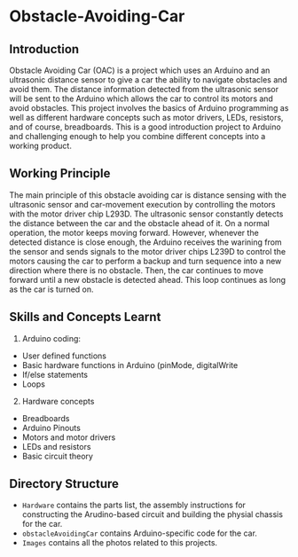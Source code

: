 # Obstacle-Avoiding-Car



## Introduction

Obstacle Avoiding Car (OAC) is a project which uses an Arduino and an ultrasonic distance sensor to give a car the ability to navigate obstacles and avoid them. The distance information detected from the ultrasonic sensor will be sent to the Arduino which allows the car to control its motors and avoid obstacles. This project involves the basics of Arduino programming as well as different hardware concepts such as motor drivers, LEDs, resistors, and of course, breadboards. This is a good introduction project to Arduino and challenging enough to help you combine different concepts into a working product.


## Working Principle

The main principle of this obstacle avoiding car is distance sensing with the ultrasonic sensor and car-movement execution by controlling the motors with the motor driver chip L293D. The ultrasonic sensor constantly detects the distance between the car and the obstacle ahead of it. On a normal operation, the motor keeps moving forward. However, whenever the detected distance is close enough, the Arduino receives the warining from the sensor and sends signals to the motor driver chips L239D to control the motors causing the car to perform a backup and turn sequence into a new direction where there is no obstacle. Then, the car continues to move forward until a new obstacle is detected ahead. This loop continues as long as the car is turned on.



## Skills and Concepts Learnt

1. Arduino coding: 
- User defined functions
- Basic hardware functions in Arduino (pinMode, digitalWrite
- If/else statements
- Loops

2. Hardware concepts
- Breadboards
- Arduino Pinouts
- Motors and motor drivers
- LEDs and resistors
- Basic circuit theory

## Directory Structure

- `Hardware` contains the parts list, the assembly instructions for constructing the Arudino-based circuit and building the physial chassis for the car.
- `obstacleAvoidingCar` contains Arduino-specific code for the car.
- `Images` contains all the photos related to this projects.
